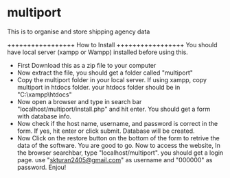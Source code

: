 # multiport
 This is to organise and store shipping agency data

+++++++++++++++++
 How to Install
+++++++++++++++++
You should have local server (xampp or Wampp) installed before using this.
 * First Download this as a zip file to your computer
 * Now extract the file, you should get a folder called "multiport"
 * Copy the multiport folder in your local server. If using xampp, copy multiport in htdocs folder. your htdocs folder should be in "C:\xampp\htdocs\"
 * Now open a browser and type in search bar "localhost/multiport/install.php" and hit enter. You should get a form with database info.
 * Now check if the host name, username, and password is correct in the form. If yes, hit enter or click submit. Database will be created.
 * Now Click on the restore button on the bottom of the form to retrive the data of the software.
 You are good to go. Now to access the website, In the browser searchbar, type "localhost/multiport". you should get a login page. use "skturan2405@gmail.com" as username and "000000" as password. Enjou!
